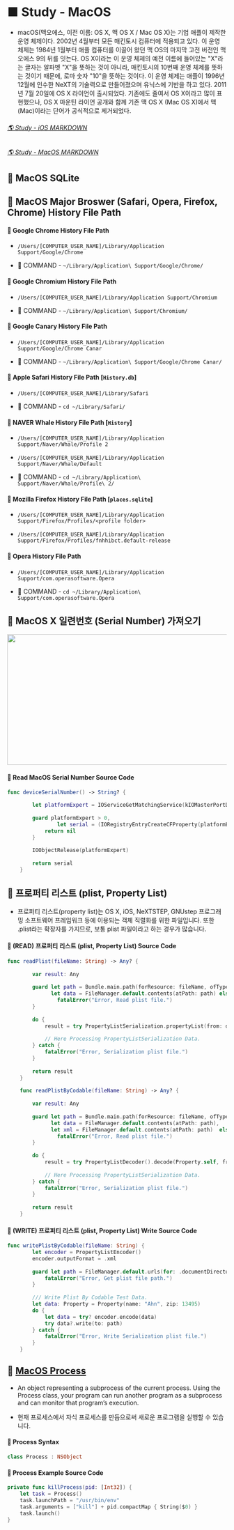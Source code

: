 # ■ Study - MacOS

* macOS(맥오에스, 이전 이름: OS X, 맥 OS X / Mac OS X)는 기업 애플이 제작한 운영 체제이다. 2002년 4월부터 모든 매킨토시 컴퓨터에 적용되고 있다. 이 운영 체제는 1984년 1월부터 애플 컴퓨터를 이끌어 왔던 맥 OS의 마지막 고전 버전인 맥 오에스 9의 뒤를 잇는다. OS X이라는 이 운영 체제의 예전 이름에 들어있는 "X"라는 글자는 알파벳 "X"을 뜻하는 것이 아니라, 매킨토시의 10번째 운영 체제를 뜻하는 것이기 때문에, 로마 숫자 "10"을 뜻하는 것이다. 이 운영 체제는 애플이 1996년 12월에 인수한 NeXT의 기술력으로 만들어졌으며 유닉스에 기반을 하고 있다. 2011년 7월 20일에 OS X 라이언이 출시되었다. 기존에도 줄여서 OS X이라고 많이 표현했으나, OS X 마운틴 라이언 공개와 함께 기존 맥 OS X (Mac OS X)에서 맥 (Mac)이라는 단어가 공식적으로 제거되었다.

###### [🌎 Study - iOS MARKDOWN](https://github.com/ChangYeop-Yang/Study-iOS/blob/master/README.md)
 
###### [🌎 Study - MacOS MARKDOWN](https://github.com/ChangYeop-Yang/Study-macOS/blob/master/README.md)

## 🧐 MacOS SQLite

## 🧐 MacOS Major Broswer (Safari, Opera, Firefox, Chrome) History File Path

#### 🔎 Google Chrome History File Path

* `/Users/[COMPUTER_USER_NAME]/Library/Application Support/Google/Chrome`

* 🔗 COMMAND - `~/Library/Application\ Support/Google/Chrome/`

#### 🔎 Google Chromium History File Path

* `/Users/[COMPUTER_USER_NAME]/Library/Application Support/Chromium`

* 🔗 COMMAND - `~/Library/Application\ Support/Chromium/`

#### 🔎 Google Canary History File Path

* `/Users/[COMPUTER_USER_NAME]/Library/Application Support/Google/Chrome Canar`

* 🔗 COMMAND - `~/Library/Application\ Support/Google/Chrome Canar/`
 
#### 🔎 Apple Safari History File Path [`History.db`]

* `/Users/[COMPUTER_USER_NAME]/Library/Safari`

* 🔗 COMMAND - `cd ~/Library/Safari/`

#### 🔎 NAVER Whale History File Path [`History`]

* `/Users/[COMPUTER_USER_NAME]/Library/Application Support/Naver/Whale/Profile 2`

* `/Users/[COMPUTER_USER_NAME]/Library/Application Support/Naver/Whale/Default`

* 🔗 COMMAND - `cd ~/Library/Application\ Support/Naver/Whale/Profile\ 2/`

#### 🔎 Mozilla Firefox History File Path [`places.sqlite`]

* `/Users/[COMPUTER_USER_NAME]/Library/Application Support/Firefox/Profiles/<profile folder>`

* `/Users/[COMPUTER_USER_NAME]/Library/Application Support/Firefox/Profiles/fnhhibct.default-release`
 
#### 🔎 Opera History File Path

* `/Users/[COMPUTER_USER_NAME]/Library/Application Support/com.operasoftware.Opera`

* 🔗 COMMAND - `cd ~/Library/Application\ Support/com.operasoftware.Opera`

## 🧐 MacOS X 일련번호 (Serial Number) 가져오기

<p align="center">
         <img src="https://support.apple.com/library/content/dam/edam/applecare/images/en_US/macos/Mojave/macos-mojave-about-this-mac-overview-version-build.jpg" width=512 height=300 />
</p>

#### 📔 Read MacOS Serial Number Source Code

```Swift
func deviceSerialNumber() -> String? {
         
        let platformExpert = IOServiceGetMatchingService(kIOMasterPortDefault, IOServiceMatching("IOPlatformExpertDevice"))
         
        guard platformExpert > 0,
                let serial = (IORegistryEntryCreateCFProperty(platformExpert, kIOPlatformSerialNumberKey as CFString, kCFAllocatorDefault, 0).takeUnretainedValue() as? String)?.trimmingCharacters(in: CharacterSet.whitespacesAndNewlines) else {
            return nil
        }
         
        IOObjectRelease(platformExpert)
         
        return serial
    }
```

## 🧐 프로퍼티 리스트 (plist, Property List)

* 프로퍼티 리스트(property list)는 OS X, iOS, NeXTSTEP, GNUstep 프로그래밍 소프트웨어 프레임워크 등에 이용되는 객체 직렬화를 위한 파일입니다. 또한 .plist라는 확장자를 가지므로, 보통 plist 파일이라고 하는 경우가 많습니다.

#### 📔 (READ) 프로퍼티 리스트 (plist, Property List) Source Code

```Swift
func readPlist(fileName: String) -> Any? {
        
        var result: Any
        
        guard let path = Bundle.main.path(forResource: fileName, ofType: "plist"),
              let data = FileManager.default.contents(atPath: path) else {
                fatalError("Error, Read plist file.")
        }
        
        do {
            result = try PropertyListSerialization.propertyList(from: data, options: .mutableContainersAndLeaves, format: nil)
            
            // Here Processing PropertyListSerialization Data.
        } catch {
            fatalError("Error, Serialization plist file.")
        }
        
        return result
    }
    
    func readPlistByCodable(fileName: String) -> Any? {
        
        var result: Any
        
        guard let path = Bundle.main.path(forResource: fileName, ofType: "plist"),
              let data = FileManager.default.contents(atPath: path),
              let xml = FileManager.default.contents(atPath: path)  else {
                fatalError("Error, Read plist file.")
        }
        
        do {
            result = try PropertyListDecoder().decode(Property.self, from: xml)
            
            // Here Processing PropertyListSerialization Data.
        } catch {
            fatalError("Error, Serialization plist file.")
        }
        
        return result
    }
```

#### 📔 (WRITE) 프로퍼티 리스트 (plist, Property List) Write Source Code

```Swift
func writePlistByCodable(fileName: String) {
        let encoder = PropertyListEncoder()
        encoder.outputFormat = .xml
        
        guard let path = FileManager.default.urls(for: .documentDirectory, in: .userDomainMask).first?.appendingPathComponent(fileName) else {
            fatalError("Error, Get plist file path.")
        }
        
        /// Write Plist By Codable Test Data.
        let data: Property = Property(name: "Ahn", zip: 13495)
        do {
            let data = try? encoder.encode(data)
            try data?.write(to: path)
        } catch {
            fatalError("Error, Write Serialization plist file.")
        }
    }
```

## 🧐 [MacOS Process](https://developer.apple.com/documentation/foundation/process)

* An object representing a subprocess of the current process. Using the Process class, your program can run another program as a subprocess and can monitor that program’s execution.

* 현재 프로세스에서 자식 프로세스를 만듬으로써 새로운 프로그램을 실행할 수 있습니다.

#### 📔 Process Syntax

```swift
class Process : NSObject
```

#### 📔 Process Example Source Code

```swift
private func killProcess(pid: [Int32]) {
    let task = Process()
    task.launchPath = "/usr/bin/env"
    task.arguments = ["kill"] + pid.compactMap { String($0) }
    task.launch()
}
```
